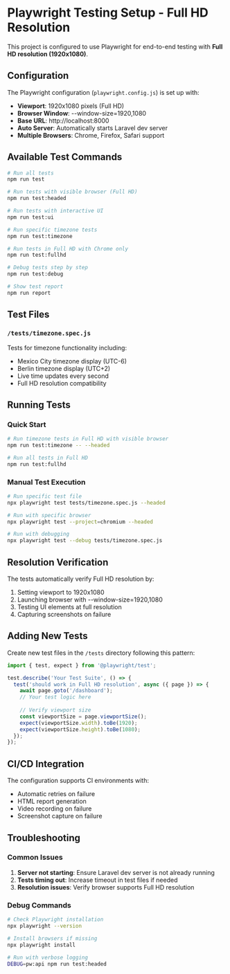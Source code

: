 # Playwright Testing Setup - Full HD Resolution

This project is configured to use Playwright for end-to-end testing with **Full HD resolution (1920x1080)**.

## Configuration

The Playwright configuration (`playwright.config.js`) is set up with:

- **Viewport**: 1920x1080 pixels (Full HD)
- **Browser Window**: --window-size=1920,1080
- **Base URL**: http://localhost:8000
- **Auto Server**: Automatically starts Laravel dev server
- **Multiple Browsers**: Chrome, Firefox, Safari support

## Available Test Commands

```bash
# Run all tests
npm run test

# Run tests with visible browser (Full HD)
npm run test:headed

# Run tests with interactive UI
npm run test:ui

# Run specific timezone tests
npm run test:timezone

# Run tests in Full HD with Chrome only
npm run test:fullhd

# Debug tests step by step
npm run test:debug

# Show test report
npm run report
```

## Test Files

### `/tests/timezone.spec.js`
Tests for timezone functionality including:
- Mexico City timezone display (UTC-6)
- Berlin timezone display (UTC+2)  
- Live time updates every second
- Full HD resolution compatibility

## Running Tests

### Quick Start
```bash
# Run timezone tests in Full HD with visible browser
npm run test:timezone -- --headed

# Run all tests in Full HD
npm run test:fullhd
```

### Manual Test Execution
```bash
# Run specific test file
npx playwright test tests/timezone.spec.js --headed

# Run with specific browser
npx playwright test --project=chromium --headed

# Run with debugging
npx playwright test --debug tests/timezone.spec.js
```

## Resolution Verification

The tests automatically verify Full HD resolution by:
1. Setting viewport to 1920x1080
2. Launching browser with --window-size=1920,1080
3. Testing UI elements at full resolution
4. Capturing screenshots on failure

## Adding New Tests

Create new test files in the `/tests` directory following this pattern:

```javascript
import { test, expect } from '@playwright/test';

test.describe('Your Test Suite', () => {
  test('should work in Full HD resolution', async ({ page }) => {
    await page.goto('/dashboard');
    // Your test logic here
    
    // Verify viewport size
    const viewportSize = page.viewportSize();
    expect(viewportSize.width).toBe(1920);
    expect(viewportSize.height).toBe(1080);
  });
});
```

## CI/CD Integration

The configuration supports CI environments with:
- Automatic retries on failure
- HTML report generation
- Video recording on failure
- Screenshot capture on failure

## Troubleshooting

### Common Issues
1. **Server not starting**: Ensure Laravel dev server is not already running
2. **Tests timing out**: Increase timeout in test files if needed
3. **Resolution issues**: Verify browser supports Full HD resolution

### Debug Commands
```bash
# Check Playwright installation
npx playwright --version

# Install browsers if missing
npx playwright install

# Run with verbose logging
DEBUG=pw:api npm run test:headed
```